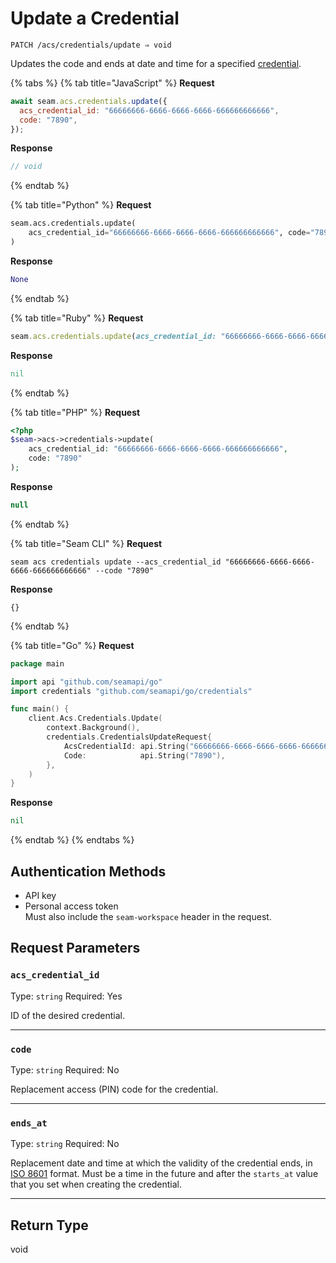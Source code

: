 # Update a Credential

```
PATCH /acs/credentials/update ⇒ void
```

Updates the code and ends at date and time for a specified [credential](../../../capability-guides/access-systems/managing-credentials.md).

{% tabs %}
{% tab title="JavaScript" %}
**Request**

```javascript
await seam.acs.credentials.update({
  acs_credential_id: "66666666-6666-6666-6666-666666666666",
  code: "7890",
});
```

**Response**

```javascript
// void
```
{% endtab %}

{% tab title="Python" %}
**Request**

```python
seam.acs.credentials.update(
    acs_credential_id="66666666-6666-6666-6666-666666666666", code="7890"
)
```

**Response**

```python
None
```
{% endtab %}

{% tab title="Ruby" %}
**Request**

```ruby
seam.acs.credentials.update(acs_credential_id: "66666666-6666-6666-6666-666666666666", code: "7890")
```

**Response**

```ruby
nil
```
{% endtab %}

{% tab title="PHP" %}
**Request**

```php
<?php
$seam->acs->credentials->update(
    acs_credential_id: "66666666-6666-6666-6666-666666666666",
    code: "7890"
);
```

**Response**

```php
null
```
{% endtab %}

{% tab title="Seam CLI" %}
**Request**

```seam_cli
seam acs credentials update --acs_credential_id "66666666-6666-6666-6666-666666666666" --code "7890"
```

**Response**

```seam_cli
{}
```
{% endtab %}

{% tab title="Go" %}
**Request**

```go
package main

import api "github.com/seamapi/go"
import credentials "github.com/seamapi/go/credentials"

func main() {
	client.Acs.Credentials.Update(
		context.Background(),
		credentials.CredentialsUpdateRequest{
			AcsCredentialId: api.String("66666666-6666-6666-6666-666666666666"),
			Code:            api.String("7890"),
		},
	)
}
```

**Response**

```go
nil
```
{% endtab %}
{% endtabs %}

## Authentication Methods

* API key
* Personal access token\
  Must also include the `seam-workspace` header in the request.

## Request Parameters

### `acs_credential_id`

Type: `string` Required: Yes

ID of the desired credential.

***

### `code`

Type: `string` Required: No

Replacement access (PIN) code for the credential.

***

### `ends_at`

Type: `string` Required: No

Replacement date and time at which the validity of the credential ends, in [ISO 8601](https://www.iso.org/iso-8601-date-and-time-format.html) format. Must be a time in the future and after the `starts_at` value that you set when creating the credential.

***

## Return Type

void
